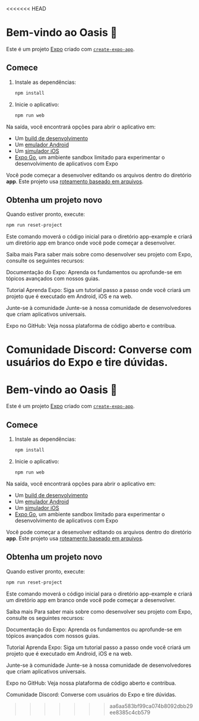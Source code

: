 <<<<<<< HEAD
# Bem-vindo ao Oasis 👋

Este é um projeto [Expo](https://expo.dev) criado com [`create-expo-app`](https://www.npmjs.com/package/create-expo-app).

## Comece

1.  Instale as dependências:

    ```bash
    npm install
    ```

2.  Inicie o aplicativo:

    ```bash
    npm run web
    ```

Na saída, você encontrará opções para abrir o aplicativo em:

*   Um [build de desenvolvimento](https://docs.expo.dev/develop/development-builds/introduction/)
*   Um [emulador Android](https://docs.expo.dev/workflow/android-studio-emulator/)
*   Um [simulador iOS](https://docs.expo.dev/workflow/ios-simulator/)
*   [Expo Go](https://expo.dev/go), um ambiente sandbox limitado para experimentar o desenvolvimento de aplicativos com Expo

Você pode começar a desenvolver editando os arquivos dentro do diretório **app**. Este projeto usa [roteamento baseado em arquivos](https://docs.expo.dev/router/introduction).

## Obtenha um projeto novo

Quando estiver pronto, execute:

```bash
npm run reset-project
```
Este comando moverá o código inicial para o diretório app-example e criará um diretório app em branco onde você pode começar a desenvolver.

Saiba mais
Para saber mais sobre como desenvolver seu projeto com Expo, consulte os seguintes recursos:

Documentação do Expo: Aprenda os fundamentos ou aprofunde-se em tópicos avançados com nossos guias.

Tutorial Aprenda Expo: Siga um tutorial passo a passo onde você criará um projeto que é executado em Android, iOS e na web.

Junte-se à comunidade
Junte-se à nossa comunidade de desenvolvedores que criam aplicativos universais.

Expo no GitHub: Veja nossa plataforma de código aberto e contribua.

Comunidade Discord: Converse com usuários do Expo e tire dúvidas.
=======
# Bem-vindo ao Oasis 👋

Este é um projeto [Expo](https://expo.dev) criado com [`create-expo-app`](https://www.npmjs.com/package/create-expo-app).

## Comece

1.  Instale as dependências:

    ```bash
    npm install
    ```

2.  Inicie o aplicativo:

    ```bash
    npm run web
    ```

Na saída, você encontrará opções para abrir o aplicativo em:

*   Um [build de desenvolvimento](https://docs.expo.dev/develop/development-builds/introduction/)
*   Um [emulador Android](https://docs.expo.dev/workflow/android-studio-emulator/)
*   Um [simulador iOS](https://docs.expo.dev/workflow/ios-simulator/)
*   [Expo Go](https://expo.dev/go), um ambiente sandbox limitado para experimentar o desenvolvimento de aplicativos com Expo

Você pode começar a desenvolver editando os arquivos dentro do diretório **app**. Este projeto usa [roteamento baseado em arquivos](https://docs.expo.dev/router/introduction).

## Obtenha um projeto novo

Quando estiver pronto, execute:

```bash
npm run reset-project
```
Este comando moverá o código inicial para o diretório app-example e criará um diretório app em branco onde você pode começar a desenvolver.

Saiba mais
Para saber mais sobre como desenvolver seu projeto com Expo, consulte os seguintes recursos:

Documentação do Expo: Aprenda os fundamentos ou aprofunde-se em tópicos avançados com nossos guias.

Tutorial Aprenda Expo: Siga um tutorial passo a passo onde você criará um projeto que é executado em Android, iOS e na web.

Junte-se à comunidade
Junte-se à nossa comunidade de desenvolvedores que criam aplicativos universais.

Expo no GitHub: Veja nossa plataforma de código aberto e contribua.

Comunidade Discord: Converse com usuários do Expo e tire dúvidas.
>>>>>>> aa6aa583bf99ca074b8092dbb29ee8385c4cb579
